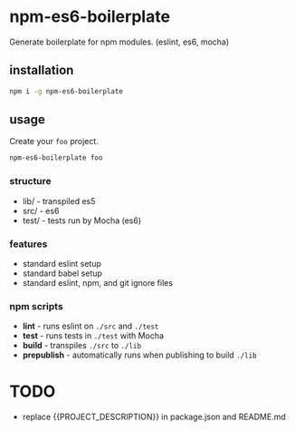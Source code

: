 # npm-es6-boilerplate

Generate boilerplate for npm modules. (eslint, es6, mocha)

## installation

```sh
npm i -g npm-es6-boilerplate
```

## usage

Create your `foo` project.

```sh
npm-es6-boilerplate foo
```

### structure

* lib/ - transpiled es5
* src/ - es6
* test/ - tests run by Mocha (es6)

### features

* standard eslint setup
* standard babel setup
* standard eslint, npm, and git ignore files

### npm scripts

* **lint** - runs eslint on `./src` and `./test`
* **test** - runs tests in `./test` with Mocha
* **build** - transpiles `./src` to `./lib`
* **prepublish** - automatically runs when publishing to build `./lib`

# TODO
* replace {{PROJECT_DESCRIPTION}} in package.json and README.md
